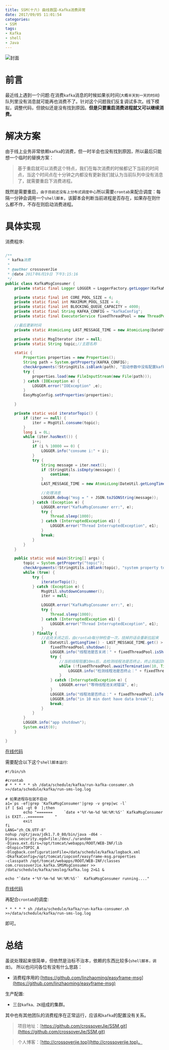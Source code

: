 ```yaml
---
title: SSM(十六) 曲线救国-Kafka消费异常
date: 2017/09/05 11:01:54       
categories: 
- SSM
tags: 
- Kafka
- shell
- Java
---
```

![封面](https://i.loli.net/2019/05/08/5cd1bad139575.jpg)

# 前言

最近线上遇到一个问题:在消费`kafka`消息的时候如果长时间(`大概半天到一天的时间`)队列里没有消息就可能再也消费不了。针对这个问题我们反复调试多次。线下模拟，调整代码，但貌似还是没有找到原因。**但是只要重启消费进程就又可以继续消费。**

# 解决方案

由于线上业务非常依赖`kafka`的消费，但一时半会也没有找到原因，所以最后只能想一个临时的替换方案：

> 基于重启就可以消费这个特点，我们在每次消费的时候都记下当前的时间点，当这个时间点在十分钟之内都没有更新我们就认为当前队列中没有消息了，就需要重启下消费进程。

既然是需要重启，`由于目前还没有上分布式调度中心`所以需要`crontab`来配合调度：每隔一分钟会调用一个`shell脚本`，该脚本会判断当前进程是否存在，如果存在则什么都不作，不存在则启动消费进程。

<!--more-->

# 具体实现

消费程序:
```java

/**
 * kafka消费
 *
 * @author crossoverJie
 * @date 2017年6月19日 下午3:15:16
 */
public class KafkaMsgConsumer {
    private static final Logger LOGGER = LoggerFactory.getLogger(KafkaMsgConsumer.class);

    private static final int CORE_POOL_SIZE = 4;
    private static final int MAXIMUM_POOL_SIZE = 4;
    private static final int BLOCKING_QUEUE_CAPACITY = 4000;
    private static final String KAFKA_CONFIG = "kafkaConfig";
    private static final ExecutorService fixedThreadPool = new ThreadPoolExecutor(CORE_POOL_SIZE, MAXIMUM_POOL_SIZE, 0L, TimeUnit.MILLISECONDS, new ArrayBlockingQueue<Runnable>(BLOCKING_QUEUE_CAPACITY));

    //最后更新时间
    private static AtomicLong LAST_MESSAGE_TIME = new AtomicLong(DateUtil.getLongTime());

    private static MsgIterator iter = null;
    private static String topic;//主题名称

    static {
        Properties properties = new Properties();
        String path = System.getProperty(KAFKA_CONFIG);
        checkArguments(!StringUtils.isBlank(path), "启动参数中没有配置kafka_easyframe_msg参数来指定kafka启动参数，请使用-DkafkaConfig=/path/fileName/easyframe-msg.properties");
        try {
            properties.load(new FileInputStream(new File(path)));
        } catch (IOException e) {
            LOGGER.error("IOException" ,e);
        }
        EasyMsgConfig.setProperties(properties);

    }

    private static void iteratorTopic() {
        if (iter == null) {
            iter = MsgUtil.consume(topic);
        }
        long i = 0L;
        while (iter.hasNext()) {
            i++;
            if (i % 10000 == 0) {
                LOGGER.info("consume i:" + i);
            }
            try {
                String message = iter.next();
                if (StringUtils.isEmpty(message)) {
                    continue;
                }
                LAST_MESSAGE_TIME = new AtomicLong(DateUtil.getLongTime());

                //处理消息
                LOGGER.debug("msg = " + JSON.toJSONString(message));
            } catch (Exception e) {
                LOGGER.error("KafkaMsgConsumer err:", e);
                try {
                    Thread.sleep(1000);
                } catch (InterruptedException e1) {
                    LOGGER.error("Thread InterruptedException", e1);
                }
                break;
            }
        }
    }

    public static void main(String[] args) {
        topic = System.getProperty("topic");
        checkArguments(!StringUtils.isBlank(topic), "system property topic or log_path is must!");
        while (true) {
            try {
                iteratorTopic();
            } catch (Exception e) {
                MsgUtil.shutdownConsummer();
                iter = null;

                LOGGER.error("KafkaMsgConsumer err:", e);
                try {
                    Thread.sleep(1000);
                } catch (InterruptedException e1) {
                    LOGGER.error("Thread InterruptedException", e1);
                }
            } finally {
                //此处关闭之后，由crontab每分钟检查一次，挂掉的话会重新拉起来
                if (DateUtil.getLongTime() - LAST_MESSAGE_TIME.get() > 10 * 60) { //10分钟
                    fixedThreadPool.shutdown();
                    LOGGER.info("线程池是否关闭：" + fixedThreadPool.isShutdown());
                    try {
                        //当前线程阻塞10ms后，去检测线程池是否终止，终止则返回true
                        while (!fixedThreadPool.awaitTermination(10, TimeUnit.MILLISECONDS)) {
                            LOGGER.info("检测线程池是否终止：" + fixedThreadPool.isTerminated());
                        }
                    } catch (InterruptedException e) {
                        LOGGER.error("等待线程池关闭错误", e);
                    }
                    LOGGER.info("线程池是否终止：" + fixedThreadPool.isTerminated());
                    LOGGER.info("in 10 min dont have data break");
                    break;
                }
            }
        }
        LOGGER.info("app shutdown");
        System.exit(0);
    }

}

```
[在线代码](https://github.com/crossoverJie/SSM/blob/master/SSM-WEB/src/main/java/com/crossoverJie/kafka/KafkaMsgConsumer.java#L31-L128)

需要配合以下这个`shell脚本运行`:

```shell
#!/bin/sh

#crontab
# * * * * * sh /data/schedule/kafka/run-kafka-consumer.sh >>/data/schedule/kafka/run-sms-log.log

# 如果进程存在就不启动
a1=`ps -ef|grep 'KafkaMsgConsumer'|grep -v grep|wc -l`
if [ $a1 -gt 0  ];then
        echo "=======     `date +'%Y-%m-%d %H:%M:%S'` KafkaMsgConsumer  is EXIT...=======     "
        exit
fi
LANG="zh_CN.UTF-8"
nohup /opt/java/jdk1.7.0_80/bin/java -d64 -Djava.security.egd=file:/dev/./urandom
-Djava.ext.dirs=/opt/tomcat/webapps/ROOT/WEB-INF/lib
-Dtopic=TOPIC_A
-Dlogback.configurationFile=/data/schedule/kafka/logback.xml
-DkafkaConfig=/opt/tomcat/iopconf/easyframe-msg.properties
-classpath /opt/tomcat/webapps/ROOT/WEB-INF/classes com.crossoverJie.kafka.SMSMsgConsumer >> /data/schedule/kafka/smslog/kafka.log 2>&1 &

echo "`date +'%Y-%m-%d %H:%M:%S'`  KafkaMsgConsumer running...."
```
[在线代码](https://github.com/crossoverJie/SSM/blob/master/SSM-WEB/src/main/resources/script/run-kafka-consumer.sh)

再配合`crontab`的调度:
```
* * * * * sh /data/schedule/kafka/run-kafka-consumer.sh >>/data/schedule/kafka/run-sms-log.log
```
即可。

# 总结

虽说处理起来很简单，但依然是治标不治本，依赖的东西比较多(`shell脚本，调度`)。
所以也问问各位有没有什么思路：

- 消费程序用的:[https://github.com/linzhaoming/easyframe-msg](https://github.com/linzhaoming/easyframe-msg)

生产配置:
- 三台`kafka、ZK`组成的集群。

其中也有其他团队的消费程序在正常运行，应该和`kafka`的配置没有关系。

> 项目地址：[https://github.com/crossoverJie/SSM.git](https://github.com/crossoverJie/SSM.git)

> 个人博客：[http://crossoverjie.top](http://crossoverjie.top)。


